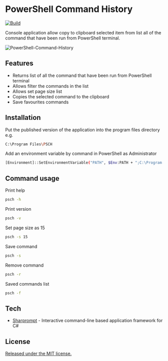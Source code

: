# PowerShell Command History
[![Build](https://github.com/MaciejTrudnos/PowerShell-Command-History/workflows/Build/badge.svg)](https://github.com/MaciejTrudnos/PowerShell-Command-History/actions/workflows/dotnet.yml)

Console application allow copy to clipboard selected item from list all of the command that have been run from PowerShell terminal.

![PowerShell-Command-History](https://user-images.githubusercontent.com/35919087/163270057-0306d46f-588a-47ea-95ae-6fadefb3a424.gif)

## Features
- Returns list of all the command that have been run from PowerShell terminal
- Allows filter the commands in the list
- Allows set page size list
- Copies the selected command to the clipboard
- Save favourites commands

## Installation
Put the published version of the application into the program files directory e.g.
```sh
C:\Program Files\PSCH
```
Add an environment variable by command in PowerShell as Administrator
```sh
[Environment]::SetEnvironmentVariable("PATH", $Env:PATH + ";C:\Program Files\PSCH", [EnvironmentVariableTarget]::Machine)
```

## Command usage
Print help
```sh
psch -h
```
Print version
```sh
psch -v
```
Set page size as 15
```sh
psch -s 15
```
Save command
```sh
psch -s
```
Remove command
```sh
psch -r
```
Saved commands list
```sh
psch -f
```

## Tech
- [Sharprompt](https://github.com/shibayan/Sharprompt) - Interactive command-line based application framework for C#

## License
[Released under the MIT license.](https://github.com/MaciejTrudnos/PowerShell-Command-History/blob/master/LICENSE)

